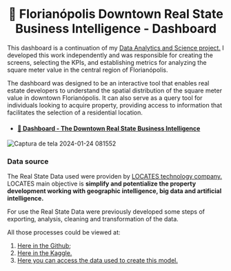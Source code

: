 
<h1 align="center"> 🎯 Florianópolis Downtown Real State Business Intelligence - Dashboard</h1>

This dashboard is a continuation of my <a href="https://github.com/earapanos/RealStateDataAnalysis">Data Analytics and Science project.</a> I developed this work independently and was responsible for creating the screens, selecting the KPIs, and establishing metrics for analyzing the square meter value in the central region of Florianópolis.

The dashboard was designed to be an interactive tool that enables real estate developers to understand the spatial distribution of the square meter value in downtown Florianópolis. It can also serve as a query tool for individuals looking to acquire property, providing access to information that facilitates the selection of a residential location.

* <h4 align="left"><a href="https://lookerstudio.google.com/reporting/d1b03005-bbb7-4c75-97eb-19bfdabefa57">🔗 Dashboard - The Downtown Real State Business Intelligence</a></h4>
![Captura de tela 2024-01-24 081552](https://github.com/earapanos/RealStateBusinessIntelligence/assets/52800638/ec335143-eb66-4e18-af02-df7438a8f1e5)


<h3>Data source</h3>

The Real State Data used were providen by <a href="https://locates.com.br/"> LOCATES technology company.</a> LOCATES main objective is **simplify and potentialize the  property development working with geographic intelligence, big data and artificial intelligence.**

For use the Real State Data were previously developed some steps of exporting, analysis, cleaning and transformation of the data. 

All those processes could be viewed at:

1. <a href="https://github.com/earapanos/RealStateDataAnalysis"> Here in the Github</a>;
2. <a href="https://www.kaggle.com/code/rapanos/florian-polis-downtown-real-state-analysis"> Here in the Kaggle. </a>
3. <a href="https://github.com/earapanos/RealStateDataAnalysis/blob/main/tabela/df_venda_clean.xlsx"> Here you can access the data used to create this model. </a>
